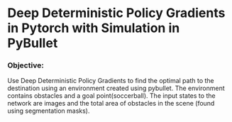 # Deep Deterministic Policy Gradients in Pytorch with Simulation in PyBullet

### Objective:
Use Deep Deterministic Policy Gradients to find the optimal path to the destination using an environment created using pybullet. The environment contains obstacles and a goal point(soccerball). The input states to the network are images and the total area of obstacles in the scene (found using segmentation masks).

